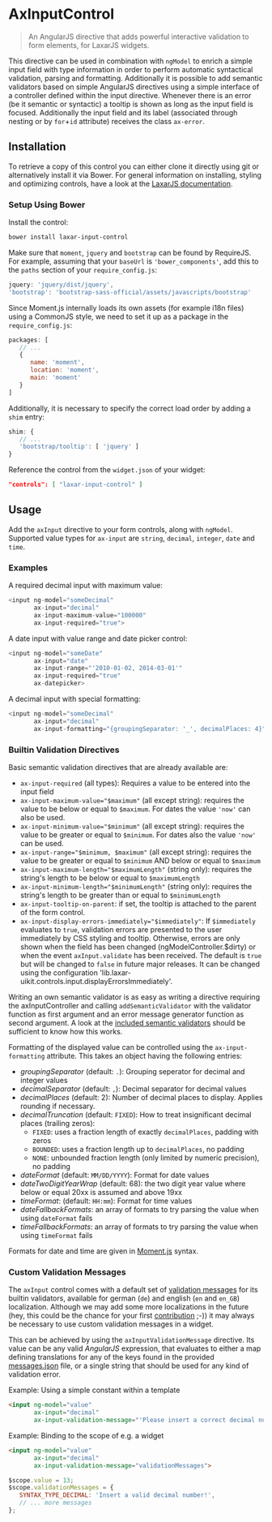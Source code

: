 # AxInputControl

> An AngularJS directive that adds powerful interactive validation to form elements, for LaxarJS widgets.

This directive can be used in combination with `ngModel` to enrich a simple input field with type information in order to perform automatic syntactical validation, parsing and formatting.
Additionally it is possible to add semantic validators based on simple AngularJS directives using a simple interface of a controller defined within the input directive.
Whenever there is an error (be it semantic or syntactic) a tooltip is shown as long as the input field is focused.
Additionally the input field and its label (associated through nesting or by `for`+`id` attribute) receives the class `ax-error`.


## Installation

To retrieve a copy of this control you can either clone it directly using git or alternatively install it via Bower.
For general information on installing, styling and optimizing controls, have a look at the [LaxarJS documentation](https://github.com/LaxarJS/laxar/blob/master/docs/manuals/installing_controls.md).

### Setup Using Bower

Install the control:

```sh
bower install laxar-input-control
```

Make sure that `moment`, `jquery` and `bootstrap` can be found by RequireJS.
For example, assuming that your `baseUrl` is `'bower_components'`, add this to the `paths` section of your `require_config.js`:

```js
jquery: 'jquery/dist/jquery',
'bootstrap': 'bootstrap-sass-official/assets/javascripts/bootstrap'
```

Since Moment.js internally loads its own assets (for example i18n files) using a CommonJS style, we need to set it up as a package in the `require_config.js`:

```js
packages: [
   // ...
   {
      name: 'moment',
      location: 'moment',
      main: 'moment'
   }
]
```

Additionally, it is necessary to specify the correct load order by adding a `shim` entry:

```js
shim: {
   // ...
   'bootstrap/tooltip': [ 'jquery' ]
}
```

Reference the control from the `widget.json` of your widget:

```json
"controls": [ "laxar-input-control" ]
```


## Usage

Add the `axInput` directive to your form controls, along with `ngModel`.
Supported value types for `ax-input` are `string`, `decimal`, `integer`, `date` and `time`.


### Examples

A required decimal input with maximum value:
```js
<input ng-model="someDecimal"
       ax-input="decimal"
       ax-input-maximum-value="100000"
       ax-input-required="true">
```
A date input with value range and date picker control:
```js
<input ng-model="someDate"
       ax-input="date"
       ax-input-range="'2010-01-02, 2014-03-01'"
       ax-input-required="true"
       ax-datepicker>
```
A decimal input with special formatting:
```js
<input ng-model="someDecimal"
       ax-input="decimal"
       ax-input-formatting="{groupingSeparator: '_', decimalPlaces: 4}">
```


### Builtin Validation Directives

Basic semantic validation directives that are already available are:

- `ax-input-required` (all types): Requires a value to be entered into the input field
- `ax-input-maximum-value="$maximum"` (all except string): requires the value to be below or equal to `$maximum`.
  For dates the value `'now'` can also be used.
- `ax-input-minimum-value="$minimum"` (all except string): requires the value to be greater or equal to `$minimum`.
  For dates also the value `'now'` can be used.
- `ax-input-range="$minimum, $maximum"` (all except string): requires the value to be greater or equal to `$minimum` AND below or equal to `$maximum`
- `ax-input-maximum-length="$maximumLength"` (string only): requires the string's length to be below or equal to `$maximumLength`
- `ax-input-minimum-length="$minimumLength"` (string only): requires the string's length to be greater than or equal to `$minimumLength`
- `ax-input-tooltip-on-parent`: if set, the tooltip is attached to the parent of the form control.
- `ax-input-display-errors-immediately="$immediately"`: If `$immediately` evaluates to `true`, validation errors are presented to the user immediately by CSS styling and tooltip.
  Otherwise, errors are only shown when the field has been changed (ngModelController.$dirty) or when the event `axInput.validate` has been received.
  The default is `true` but will be changed to `false` in future major releases.
  It can be changed using the configuration 'lib.laxar-uikit.controls.input.displayErrorsImmediately'.

Writing an own semantic validator is as easy as writing a directive requiring the axInputController and calling `addSemanticValidator` with the validator function as first argument and an error message generator function as second argument.
A look at the [included semantic validators](lib/builtin_validators.js) should be sufficient to know how this works.

Formatting of the displayed value can be controlled using the `ax-input-formatting` attribute.
This takes an object having the following entries:

- *groupingSeparator* (default: `.`): Grouping seperator for decimal and integer values
- *decimalSeparator* (default: `,`): Decimal separator for decimal values
- *decimalPlaces* (default: 2): Number of decimal places to display. Applies rounding if necessary.
- *decimalTruncation* (default: `FIXED`): How to treat insignificant decimal places (trailing zeros):
  - `FIXED`: uses a fraction length of exactly `decimalPlaces`, padding with zeros
  - `BOUNDED`: uses a fraction length up to `decimalPlaces`, no padding
  - `NONE`: unbounded fraction length (only limited by numeric precision), no padding
- *dateFormat* (default: `MM/DD/YYYY`): Format for date values
- *dateTwoDigitYearWrap* (default: 68): the two digit year value where below or equal 20xx is assumed and above 19xx
- *timeFormat*: (default: `HH:mm`): Format for time values
- *dateFallbackFormats*: an array of formats to try parsing the value when using `dateFormat` fails
- *timeFallbackFormats*: an array of formats to try parsing the value when using `timeFormat` fails

Formats for date and time are given in [Moment.js](http://momentjs.com/docs/#/displaying/format/) syntax.


### Custom Validation Messages

The `axInput` control comes with a default set of [validation messages](messages.json) for its builtin validators, available for german (`de`) and english (`en` and `en_GB`) localization.
Although we may add some more localizations in the future (hey, this could be the chance for your first [contribution](CONTRIBUTING.md) ;-)) it may always be necessary to use custom validation messages in a widget.

This can be achieved by using the `axInputValidationMessage` directive.
Its value can be any valid *AngularJS* expression, that evaluates to either a map defining translations for any of the keys found in the provided [messages.json](messages.json) file, or a single string that should be used for any kind of validation error.

Example: Using a simple constant within a template
```html
<input ng-model="value"
       ax-input="decimal"
       ax-input-validation-message="'Please insert a correct decimal number.'">
```

Example: Binding to the scope of e.g. a widget
```html
<input ng-model="value"
       ax-input="decimal"
       ax-input-validation-message="validationMessages">
```

```js
$scope.value = 13;
$scope.validationMessages = {
   SYNTAX_TYPE_DECIMAL: 'Insert a valid decimal number!',
   // ... more messages
};
```
